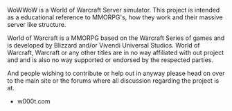 WoWWoW is a World of Warcraft Server simulator. This project is intended as a educational reference to MMORPG's, how they work and their massive server like structure.

World of Warcraft is a MMORPG based on the Warcraft Series of games and is developed by Blizzard and/or Vivendi Universal Studios. World of Warcraft, Warcraft or any other titles are in no way affiliated with out project and and is also no way supported or endorsed by the respected parties.

And people wishing to contribute or help out in anyway please head on over to the main site or the forums where all discussion regarding the project is at.

- w000t.com



